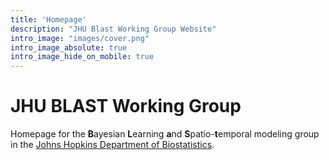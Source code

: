 ```yaml
---
title: 'Homepage'
description: "JHU Blast Working Group Website"
intro_image: "images/cover.png"
intro_image_absolute: true
intro_image_hide_on_mobile: true
---
```


# JHU BLAST Working Group

Homepage for the **B**ayesian **L**earning **a**nd **S**patio-**t**emporal modeling group in the [Johns Hopkins Department of Biostatistics](https://publichealth.jhu.edu/departments/biostatistics).
